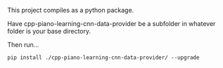 This project compiles as a python package.

Have cpp-piano-learning-cnn-data-provider be a subfolder in whatever folder is your base directory.

Then run...

`pip install ./cpp-piano-learning-cnn-data-provider/ --upgrade`
